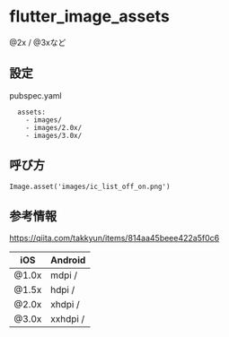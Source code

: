 # flutter_image_assets

@2x / @3xなど

## 設定
pubspec.yaml
```
  assets:
    - images/
    - images/2.0x/
    - images/3.0x/
```    

## 呼び方
```
Image.asset('images/ic_list_off_on.png')
```
## 参考情報
https://qiita.com/takkyun/items/814aa45beee422a5f0c6

|iOS| Android |
|---|---|
|@1.0x | mdpi / 
|@1.5x | hdpi / 
|@2.0x | xhdpi / 
|@3.0x | xxhdpi / 
